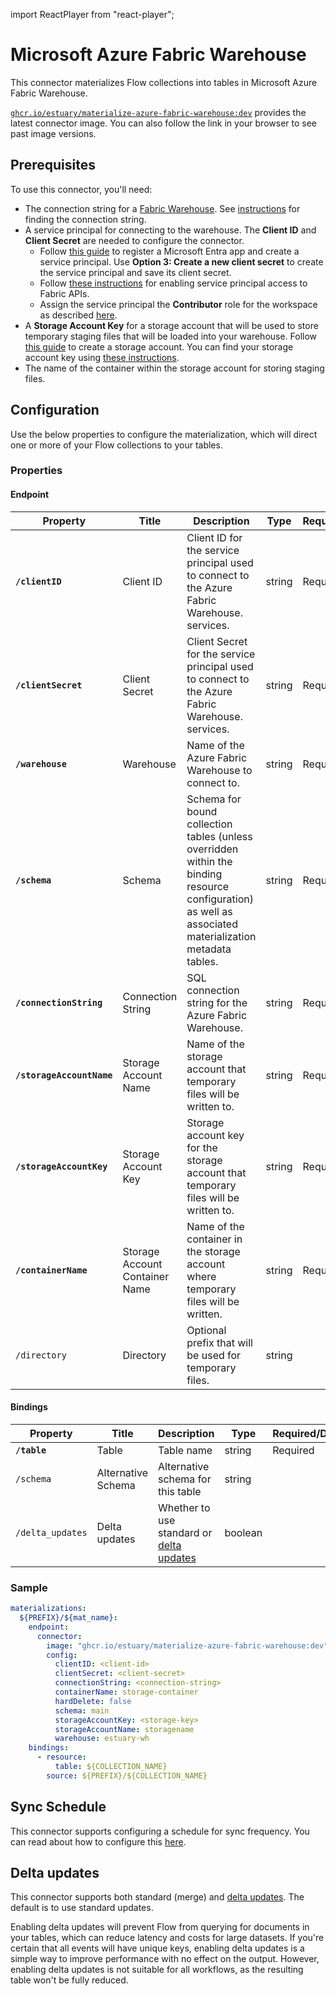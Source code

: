 
import ReactPlayer from "react-player";

# Microsoft Azure Fabric Warehouse

This connector materializes Flow collections into tables in Microsoft Azure
Fabric Warehouse.

[`ghcr.io/estuary/materialize-azure-fabric-warehouse:dev`](https://ghcr.io/estuary/materialize-azure-fabric-warehouse:dev)
provides the latest connector image. You can also follow the link in your
browser to see past image versions.

<ReactPlayer controls url="https://www.youtube.com/watch?v=_aPyCWLciDs" />

## Prerequisites

To use this connector, you'll need:
- The connection string for a [Fabric
  Warehouse](https://learn.microsoft.com/en-us/fabric/data-warehouse/create-warehouse).
  See
  [instructions](https://learn.microsoft.com/en-us/fabric/data-warehouse/connectivity#retrieve-the-sql-connection-string)
  for finding the connection string.
- A service principal for connecting to the warehouse. The **Client ID** and
  **Client Secret** are needed to configure the connector.
  - Follow [this
    guide](https://learn.microsoft.com/en-us/entra/identity-platform/howto-create-service-principal-portal)
    to register a Microsoft Entra app and create a service principal. Use
    **Option 3: Create a new client secret** to create the service principal and
    save its client secret.
  - Follow [these
    instructions](https://learn.microsoft.com/en-us/fabric/data-warehouse/entra-id-authentication#tenant-setting)
    for enabling service principal access to Fabric APIs.
  - Assign the service principal the **Contributor** role for the workspace as
    described
    [here](https://learn.microsoft.com/en-us/fabric/data-warehouse/entra-id-authentication#workspace-setting).
- A **Storage Account Key** for a storage account that will be used to store
  temporary staging files that will be loaded into your warehouse. Follow [this
  guide](https://learn.microsoft.com/en-us/azure/storage/common/storage-account-create)
  to create a storage account. You can find your storage account key using
  [these
  instructions](https://learn.microsoft.com/en-us/azure/storage/common/storage-account-keys-manage?tabs=azure-portal#view-account-access-keys).
- The name of the container within the storage account for storing staging
  files.


## Configuration

Use the below properties to configure the materialization, which will direct one or more of your
Flow collections to your tables.

### Properties

#### Endpoint

| Property                  | Title                          | Description                                                                                                                                             | Type   | Required/Default |
|---------------------------|--------------------------------|---------------------------------------------------------------------------------------------------------------------------------------------------------|--------|------------------|
| **`/clientID`**           | Client ID                      | Client ID for the service principal used to connect to the Azure Fabric Warehouse. services.                                                            | string | Required         |
| **`/clientSecret`**       | Client Secret                  | Client Secret for the service principal used to connect to the Azure Fabric Warehouse. services.                                                        | string | Required         |
| **`/warehouse`**          | Warehouse                      | Name of the Azure Fabric Warehouse to connect to.                                                                                                   | string | Required         |
| **`/schema`**             | Schema                         | Schema for bound collection tables (unless overridden within the binding resource configuration) as well as associated materialization metadata tables. | string | Required         |
| **`/connectionString`**   | Connection String              | SQL connection string for the Azure Fabric Warehouse.                                                                                                   | string | Required         |
| **`/storageAccountName`** | Storage Account Name           | Name of the storage account that temporary files will be written to.                                                                                    | string | Required         |
| **`/storageAccountKey`**  | Storage Account Key            | Storage account key for the storage account that temporary files will be written to.                                                                    | string | Required         |
| **`/containerName`**      | Storage Account Container Name | Name of the container in the storage account where temporary files will be written.                                                                     | string | Required         |
| `/directory`              | Directory                      | Optional prefix that will be used for temporary files.                                                                                                  | string |                  |

#### Bindings

| Property         | Title              | Description                                                | Type    | Required/Default |
|------------------|--------------------|------------------------------------------------------------|---------|------------------|
| **`/table`**     | Table              | Table name                                                 | string  | Required         |
| `/schema`        | Alternative Schema | Alternative schema for this table                          | string  |                  |
| `/delta_updates` | Delta updates      | Whether to use standard or [delta updates](#delta-updates) | boolean |                  |

### Sample

```yaml
materializations:
  ${PREFIX}/${mat_name}:
    endpoint:
      connector:
        image: "ghcr.io/estuary/materialize-azure-fabric-warehouse:dev"
        config:
          clientID: <client-id>
          clientSecret: <client-secret>
          connectionString: <connection-string>
          containerName: storage-container
          hardDelete: false
          schema: main
          storageAccountKey: <storage-key>
          storageAccountName: storagename
          warehouse: estuary-wh
    bindings:
      - resource:
          table: ${COLLECTION_NAME}
        source: ${PREFIX}/${COLLECTION_NAME}
```

## Sync Schedule

This connector supports configuring a schedule for sync frequency. You can read
about how to configure this [here](../../materialization-sync-schedule.md).

## Delta updates

This connector supports both standard (merge) and [delta
updates](../../../concepts/materialization.md#delta-updates). The default is to
use standard updates.

Enabling delta updates will prevent Flow from querying for documents in your
tables, which can reduce latency and costs for large datasets. If you're certain
that all events will have unique keys, enabling delta updates is a simple way to
improve performance with no effect on the output. However, enabling delta
updates is not suitable for all workflows, as the resulting table won't be fully
reduced.

